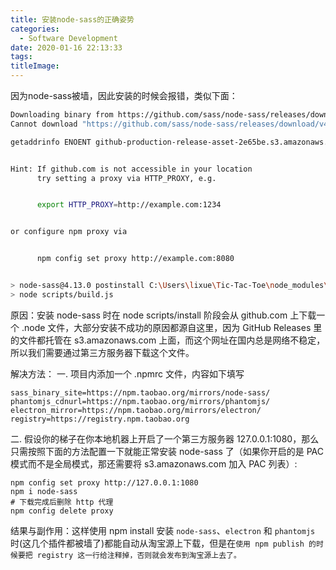 ```yaml
---
title: 安装node-sass的正确姿势
categories:
  - Software Development
date: 2020-01-16 22:13:33
tags:
titleImage:
---
```

因为node-sass被墙，因此安装的时候会报错，类似下面：

```bash
Downloading binary from https://github.com/sass/node-sass/releases/download/v4.13.0/win32-x64-64_binding.node
Cannot download "https://github.com/sass/node-sass/releases/download/v4.13.0/win32-x64-64_binding.node":

getaddrinfo ENOENT github-production-release-asset-2e65be.s3.amazonaws.com github-production-release-asset-2e65be.s3.amazonaws.com:443


Hint: If github.com is not accessible in your location
      try setting a proxy via HTTP_PROXY, e.g.


      export HTTP_PROXY=http://example.com:1234


or configure npm proxy via


      npm config set proxy http://example.com:8080


> node-sass@4.13.0 postinstall C:\Users\lixue\Tic-Tac-Toe\node_modules\node-sass
> node scripts/build.js
```

原因：安装 node-sass 时在 node scripts/install 阶段会从 github.com 上下载一个 .node 文件，大部分安装不成功的原因都源自这里，因为 GitHub Releases 里的文件都托管在 s3.amazonaws.com 上面，而这个网址在国内总是网络不稳定，所以我们需要通过第三方服务器下载这个文件。

解决方法：
一. 项目内添加一个 .npmrc 文件，内容如下填写
```
sass_binary_site=https://npm.taobao.org/mirrors/node-sass/
phantomjs_cdnurl=https://npm.taobao.org/mirrors/phantomjs/
electron_mirror=https://npm.taobao.org/mirrors/electron/
registry=https://registry.npm.taobao.org
```

二.  假设你的梯子在你本地机器上开启了一个第三方服务器 127.0.0.1:1080，那么只需按照下面的方法配置一下就能正常安装 node-sass 了（如果你开启的是 PAC 模式而不是全局模式，那还需要将 s3.amazonaws.com 加入 PAC 列表）:
```
npm config set proxy http://127.0.0.1:1080
npm i node-sass
# 下载完成后删除 http 代理
npm config delete proxy
```

结果与副作用：这样使用 npm install 安装 `node-sass`、`electron` 和 `phantomjs` 时(这几个插件都被墙了)都能自动从淘宝源上下载，但是在`使用 npm publish 的时候要把 registry 这一行给注释掉，否则就会发布到淘宝源上去了。`
